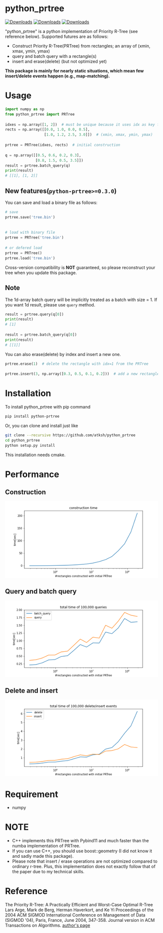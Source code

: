 # python_prtree

[![Downloads](https://pepy.tech/badge/python-prtree)](https://pepy.tech/project/python-prtree)
[![Downloads](https://pepy.tech/badge/python-prtree/month)](https://pepy.tech/project/python-prtree/month)
[![Downloads](https://pepy.tech/badge/python-prtree/week)](https://pepy.tech/project/python-prtree/week)

"python_prtree" is a python implementation of Priority R-Tree (see reference below).
Supported futures are as follows:

- Construct Priority R-Tree(PRTree) from rectangles; an array of (xmin, xmax, ymin, ymax)
- query and batch query with a rectangle(s)
- insert and erase(delete) (but not optimized yet)

**This package is mainly for nearly static situations, which mean few insert/delete events happen (e.g., map-matching).**

# Usage 
```python
import numpy as np
from python_prtree import PRTree

idxes = np.array([1, 2])  # must be unique because it uses idx as key for hash map
rects = np.array([[0.0, 1.0, 0.0, 0.5],
                  [1.0, 1.2, 2.5, 3.0]])  # (xmin, xmax, ymin, ymax)

prtree = PRTree(idxes, rects)  # initial construction

q = np.array([[0.5, 0.6, 0.2, 0.3],
              [0.8, 1.5, 0.5, 3.5]])
result = prtree.batch_query(q)
print(result)
# [[1], [1, 2]]
```

## New features(`python-prtree>=0.3.0`)
You can save and load a binary file as follows:

```python
# save
prtree.save('tree.bin')


# load with binary file
prtree = PRTree('tree.bin')

# or defered load
prtree = PRTree()
prtree.load('tree.bin')
```

Cross-version compatibility is **NOT** guaranteed, so please reconstruct your tree when you update this package.

## Note

The 1d-array batch query will be implicitly treated as a batch with size = 1.
If you want 1d result, please use `query` method.
```python
result = prtree.query(q[0])
print(result)
# [1]

result = prtree.batch_query(q[0])
print(result)
# [[1]]
```


You can also erase(delete) by index and insert a new one.
```python
prtree.erase(1)  # delete the rectangle with idx=1 from the PRTree

prtree.insert(3, np.array([0.3, 0.5, 0.1, 0.2]))  # add a new rectangle to the PRTree
```

# Installation
To install python_prtree with pip command
```bash
pip install python-prtree
```

Or, you can clone and install just like
```bash
git clone --recursive https://github.com/atksh/python_prtree
cd python_prtree
python setup.py install
```
This installation needs cmake.


# Performance
## Construction
![fig1](https://raw.githubusercontent.com/atksh/python_prtree/master/docs/images/fig1.png)

## Query and batch query
![fig2](https://raw.githubusercontent.com/atksh/python_prtree/master/docs/images/fig2.png)

## Delete and insert
![fig3](https://raw.githubusercontent.com/atksh/python_prtree/master/docs/images/fig3.png)

# Requirement
- numpy


# NOTE

- C++ implements this PRTree with Pybind11 and much faster than the numba implementation of PRTree.
- If you can use C++, you should use boost::geometry (I did not know it and sadly made this package).
- Please note that insert / erase operations are not optimized compared to ordinary r-tree. Plus, this implementation does not exactly follow that of the paper due to my technical skills.


# Reference
The Priority R-Tree: A Practically Efficient and Worst-Case Optimal R-Tree
Lars Arge, Mark de Berg, Herman Haverkort, and Ke Yi
Proceedings of the 2004 ACM SIGMOD International Conference on Management of Data (SIGMOD '04), Paris, France, June 2004, 347-358. Journal version in ACM Transactions on Algorithms.
[author's page](https://www.cse.ust.hk/~yike/prtree/)
